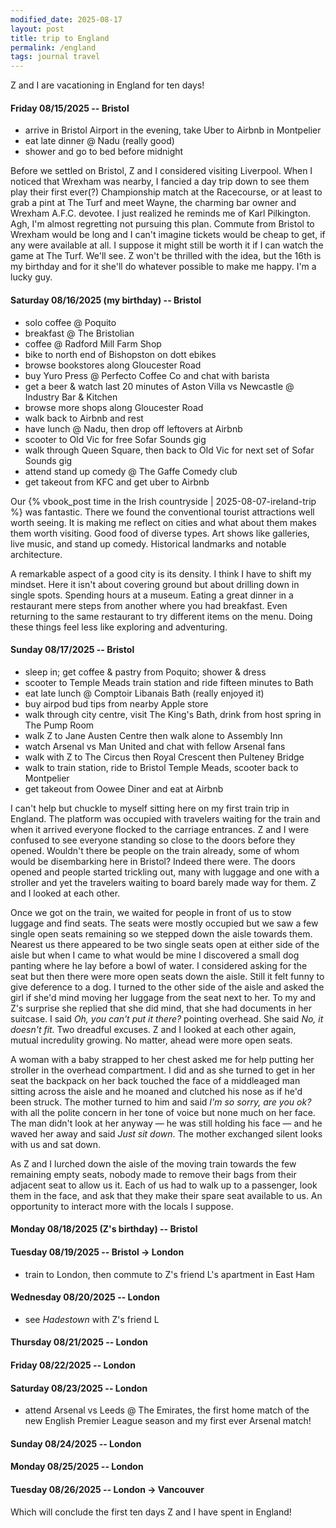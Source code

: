 ```yaml
---
modified_date: 2025-08-17
layout: post
title: trip to England
permalink: /england
tags: journal travel
---
```


Z and I are vacationing in England for ten days!
<!--more-->

#### Friday 08/15/2025 -- Bristol

- arrive in Bristol Airport in the evening, take Uber to Airbnb in Montpelier
- eat late dinner @ Nadu (really good)
- shower and go to bed before midnight

Before we settled on Bristol, Z and I considered visiting Liverpool.
When I noticed that Wrexham was nearby, I fancied a day trip down to see them play their first ever(?) Championship match at the Racecourse, or at least to grab a pint at The Turf and meet Wayne, the charming bar owner and Wrexham A.F.C. devotee.
I just realized he reminds me of Karl Pilkington.
Agh, I'm almost regretting not pursuing this plan.
Commute from Bristol to Wrexham would be long and I can't imagine tickets would be cheap to get, if any were available at all.
I suppose it might still be worth it if I can watch the game at The Turf.
We'll see.
Z won't be thrilled with the idea, but the 16th is my birthday and for it she'll do whatever possible to make me happy.
I'm a lucky guy.

#### Saturday 08/16/2025 (my birthday) -- Bristol

- solo coffee @ Poquito
- breakfast @ The Bristolian
- coffee @ Radford Mill Farm Shop
- bike to north end of Bishopston on dott ebikes
- browse bookstores along Gloucester Road
- buy Yuro Press @ Perfecto Coffee Co and chat with barista
- get a beer & watch last 20 minutes of Aston Villa vs Newcastle @ Industry Bar & Kitchen
- browse more shops along Gloucester Road
- walk back to Airbnb and rest
- have lunch @ Nadu, then drop off leftovers at Airbnb
- scooter to Old Vic for free Sofar Sounds gig
- walk through Queen Square, then back to Old Vic for next set of Sofar Sounds gig
- attend stand up comedy @ The Gaffe Comedy club
- get takeout from KFC and get uber to Airbnb

Our {% vbook_post time in the Irish countryside | 2025-08-07-ireland-trip %} was fantastic.
There we found the conventional tourist attractions well worth seeing.
It is making me reflect on cities and what about them makes them worth visiting.
Good food of diverse types.
Art shows like galleries, live music, and stand up comedy.
Historical landmarks and notable architecture.

A remarkable aspect of a good city is its density.
I think I have to shift my mindset.
Here it isn't about covering ground but about drilling down in single spots.
Spending hours at a museum.
Eating a great dinner in a restaurant mere steps from another where you had breakfast.
Even returning to the same restaurant to try different items on the menu.
Doing these things feel less like exploring and adventuring.

#### Sunday 08/17/2025 -- Bristol

- sleep in; get coffee & pastry from Poquito; shower & dress
- scooter to Temple Meads train station and ride fifteen minutes to Bath
- eat late lunch @ Comptoir Libanais Bath (really enjoyed it)
- buy airpod bud tips from nearby Apple store
- walk through city centre, visit The King's Bath, drink from host spring in The Pump Room
- walk Z to Jane Austen Centre then walk alone to Assembly Inn
- watch Arsenal vs Man United and chat with fellow Arsenal fans
- walk with Z to The Circus then Royal Crescent then Pulteney Bridge
- walk to train station, ride to Bristol Temple Meads, scooter back to Montpelier
- get takeout from Oowee Diner and eat at Airbnb

I can't help but chuckle to myself sitting here on my first train trip in England.
The platform was occupied with travelers waiting for the train and when it arrived everyone flocked to the carriage entrances.
Z and I were confused to see everyone standing so close to the doors before they opened.
Wouldn't there be people on the train already, some of whom would be disembarking here in Bristol?
Indeed there were.
The doors opened and people started trickling out, many with luggage and one with a stroller and yet the travelers waiting to board barely made way for them.
Z and I looked at each other.

Once we got on the train, we waited for people in front of us to stow luggage and find seats.
The seats were mostly occupied but we saw a few single open seats remaining so we stepped down the aisle towards them.
Nearest us there appeared to be two single seats open at either side of the aisle but when I came to what would be mine I discovered a small dog panting where he lay before a bowl of water.
I considered asking for the seat but then there were more open seats down the aisle.
Still it felt funny to give deference to a dog.
I turned to the other side of the aisle and asked the girl if she'd mind moving her luggage from the seat next to her.
To my and Z's surprise she replied that she did mind, that she had documents in her suitcase.
I said _Oh, you can't put it there?_ pointing overhead.
She said _No, it doesn't fit._
Two dreadful excuses.
Z and I looked at each other again, mutual incredulity growing.
No matter, ahead were more open seats.

A woman with a baby strapped to her chest asked me for help putting her stroller in the overhead compartment.
I did and as she turned to get in her seat the backpack on her back touched the face of a middleaged man sitting across the aisle and he moaned and clutched his nose as if he'd been struck.
The mother turned to him and said _I'm so sorry, are you ok?_ with all the polite concern in her tone of voice but none much on her face.
The man didn't look at her anyway — he was still holding his face — and he waved her away and said _Just sit down_.
The mother exchanged silent looks with us and sat down.

As Z and I lurched down the aisle of the moving train towards the few remaining empty seats, nobody made to remove their bags from their adjacent seat to allow us it.
Each of us had to walk up to a passenger, look them in the face, and ask that they make their spare seat available to us.
An opportunity to interact more with the locals I suppose.

#### Monday 08/18/2025 (Z's birthday) -- Bristol

#### Tuesday 08/19/2025 -- Bristol -> London

- train to London, then commute to Z's friend L's apartment in East Ham

#### Wednesday 08/20/2025 -- London

- see _Hadestown_ with Z's friend L

#### Thursday 08/21/2025 -- London

#### Friday 08/22/2025 -- London

#### Saturday 08/23/2025 -- London

- attend Arsenal vs Leeds @ The Emirates, the first home match of the new English Premier League season and my first ever Arsenal match!

#### Sunday 08/24/2025 -- London

#### Monday 08/25/2025 -- London

#### Tuesday 08/26/2025 -- London -> Vancouver

Which will conclude the first ten days Z and I have spent in England!
